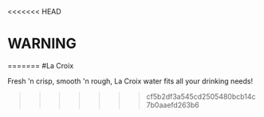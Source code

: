 <<<<<<< HEAD
# WARNING
=======
#La Croix


Fresh 'n crisp, smooth 'n rough, La Croix water fits all your drinking needs!
>>>>>>> cf5b2df3a545cd2505480bcb14c7b0aaefd263b6
